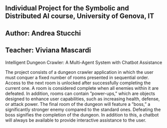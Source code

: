 ## Individual Project for the Symbolic and Distributed AI course, University of Genova, IT 
## Author: Andrea Stucchi
## Teacher: Viviana Mascardi

Intelligent Dungeon Crawler: A Multi-Agent System with Chatbot Assistance 

The project consists of a dungeon crawler application in which the user must conquer a fixed number of rooms presented in sequential order. Access to the next room is unlocked after
successfully completing the current one. A room is considered complete when all enemies within it are defeated. In addition, rooms can contain ”power-ups,” which are objects designed
to enhance user capabilities, such as increasing health, defense, or attack power. The final room of the dungeon will feature a ”boss,” a significantly stronger enemy compared to the standard
ones. Defeating the boss signifies the completion of the dungeon. In addition to this, a chatbot will always be available to provide interactive assistance to the user.
